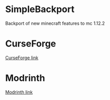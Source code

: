 # SimpleBackport
Backport of new minecraft features to mc 1.12.2
# CurseForge
[CurseForge link](https://www.curseforge.com/minecraft/mc-mods/simplebackport)
# Modrinth
[Modrinth link](https://modrinth.com/mod/simplebackport)
